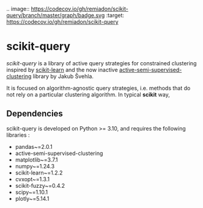 <!--- 
.. image:: https://img.shields.io/pypi/v/scikit-mine.svg
  :target: https://pypi.python.org/pypi/scikit-mine/ 
-->
.. image:: https://codecov.io/gh/remiadon/scikit-query/branch/master/graph/badge.svg
  :target: https://codecov.io/gh/remiadon/scikit-query
<!--- 
.. image:: https://pepy.tech/badge/scikit-mine
  :target: https://pepy.tech/project/scikit-mine

.. image:: https://mybinder.org/badge_logo.svg
 :target: https://mybinder.org/v2/gh/scikit-mine/scikit-mine/HEAD?filepath=docs%2Ftutorials%2Fperiodic%2Fperiodic_canadian_tv.ipynb
-->
# scikit-query

*scikit-query* is a library of active query strategies for constrained clustering inspired by [scikit-learn](https://scikit-learn.org)
and the now inactive [active-semi-supervised-clustering](https://github.com/datamole-ai/active-semi-supervised-clustering) library by Jakub Švehla.

It is focused on algorithm-agnostic query strategies, i.e. methods that do not rely on a particular clustering algorithm.
In typical **scikit** way,
## Dependencies

scikit-query is developed on Python >= 3.10, and requires the following libraries :

- pandas~=2.0.1
- active-semi-supervised-clustering
- matplotlib~=3.7.1
- numpy~=1.24.3
- scikit-learn~=1.2.2
- cvxopt~=1.3.1
- scikit-fuzzy~=0.4.2
- scipy~=1.10.1
- plotly~=5.14.1
